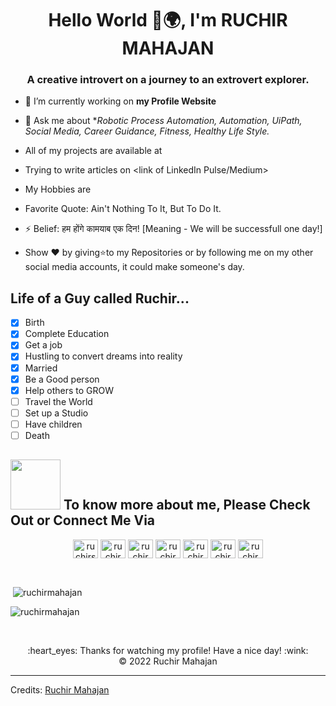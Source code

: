 <h1 align="center">Hello World 👋🌍, I'm RUCHIR MAHAJAN</h1>
<h3 align="center">A creative introvert on a journey to an extrovert explorer.</h3>

- 🔭 I’m currently working on **my Profile Website**

- 💬 Ask me about **Robotic Process Automation, Automation, UiPath, Social Media, Career Guidance, Fitness, Healthy Life Style.*

- All of my projects are available at <link of Github Repo>

- Trying to write articles on <link of LinkedIn Pulse/Medium>

- My Hobbies are 

- Favorite Quote: Ain't Nothing To It, But To Do It.

- ⚡ Belief: हम होंगे कामयाब एक दिन! [Meaning - We will be successfull one day!]

- Show ❤ by giving⭐to my Repositories or by following me on my other social media accounts, it could make someone's day.

## Life of a Guy called Ruchir...

- [x] Birth
- [x] Complete Education
- [x] Get a job
- [x] Hustling to convert dreams into reality
- [x] Married
- [x] Be a Good person
- [x] Help others to GROW
- [ ] Travel the World
- [ ] Set up a Studio
- [ ] Have children
- [ ] Death

## <img src='https://raw.githubusercontent.com/ShahriarShafin/ShahriarShafin/main/Assets/handshake.gif' width="80px"> To know more about me, Please Check Out or Connect Me Via
<p align="center">
<a href="https://twitter.com/ruchirsays" target="blank"><img align="center" src="https://raw.githubusercontent.com/rahuldkjain/github-profile-readme-generator/master/src/images/icons/Social/twitter.svg" alt="ruchirsays" height="30" width="40" /></a>
<a href="https://linkedin.com/in/ruchirmahajan" target="blank"><img align="center" src="https://raw.githubusercontent.com/rahuldkjain/github-profile-readme-generator/master/src/images/icons/Social/linked-in-alt.svg" alt="ruchirmahajan" height="30" width="40" /></a>
<a href="https://fb.com/ruchirmahajan" target="blank"><img align="center" src="https://raw.githubusercontent.com/rahuldkjain/github-profile-readme-generator/master/src/images/icons/Social/facebook.svg" alt="ruchirmahajan" height="30" width="40" /></a>
<a href="https://instagram.com/ruchirmahajan" target="blank"><img align="center" src="https://raw.githubusercontent.com/rahuldkjain/github-profile-readme-generator/master/src/images/icons/Social/instagram.svg" alt="ruchirmahajan" height="30" width="40" /></a>
<a href="https://www.instagram.com/easyhealthyfitness/" target="blank"><img align="center" src="https://raw.githubusercontent.com/rahuldkjain/github-profile-readme-generator/master/src/images/icons/Social/instagram.svg" alt="ruchirmahajan" height="30" width="40" /></a>
<a href="https://www.youtube.com/channel/UCI9ALErMIHiRbYpZW2vka_Q/" target="blank"><img align="center" src="https://raw.githubusercontent.com/rahuldkjain/github-profile-readme-generator/master/src/images/icons/Social/youtube.svg" alt="ruchir mahajan" height="30" width="40" /></a>
<a href="https://www.youtube.com/c/EasyHealthyFitness" target="blank"><img align="center" src="https://raw.githubusercontent.com/rahuldkjain/github-profile-readme-generator/master/src/images/icons/Social/youtube.svg" alt="ruchir mahajan" height="30" width="40" /></a>
</p>
</a> &nbsp;&nbsp;
<p>&nbsp;<img align="center" src="https://github-readme-stats.vercel.app/api?username=ruchirmahajan&show_icons=true&theme=dark&locale=en" alt="ruchirmahajan" /></p>

<p><img align="center" src="https://github-readme-streak-stats.herokuapp.com/?user=ruchirmahajan&theme=dark" alt="ruchirmahajan" /></p>



  </a> &nbsp;&nbsp;
<p> 

<div align="center">
  :heart_eyes: Thanks for watching my profile! Have a nice day! :wink: <br/>
  &copy; 2022 Ruchir Mahajan
</div>

------

Credits: [Ruchir Mahajan](https://github.com/ruchirmahajan)
